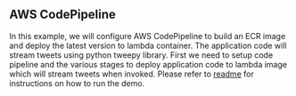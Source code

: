 ## AWS CodePipeline 


In this example, we will  configure AWS CodePipeline to build an ECR image and deploy the latest version 
to lambda container. The application code will stream tweets using python tweepy library. First we need to setup code pipeline and the various stages to deploy application code to lambda image 
which will stream tweets when invoked.
Please refer to [readme](projects/deploy-lambda-image/README.md) for instructions on how to run the demo.